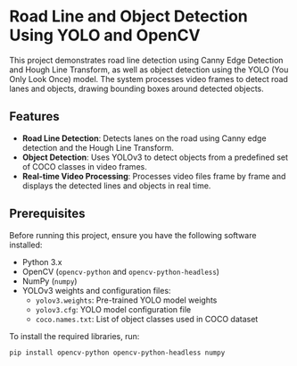 # Road Line and Object Detection Using YOLO and OpenCV

This project demonstrates road line detection using Canny Edge Detection and Hough Line Transform, as well as object detection using the YOLO (You Only Look Once) model. The system processes video frames to detect road lanes and objects, drawing bounding boxes around detected objects.

## Features

- **Road Line Detection**: Detects lanes on the road using Canny edge detection and the Hough Line Transform.
- **Object Detection**: Uses YOLOv3 to detect objects from a predefined set of COCO classes in video frames.
- **Real-time Video Processing**: Processes video files frame by frame and displays the detected lines and objects in real time.

## Prerequisites

Before running this project, ensure you have the following software installed:

- Python 3.x
- OpenCV (`opencv-python` and `opencv-python-headless`)
- NumPy (`numpy`)
- YOLOv3 weights and configuration files:
  - `yolov3.weights`: Pre-trained YOLO model weights
  - `yolov3.cfg`: YOLO model configuration file
  - `coco.names.txt`: List of object classes used in COCO dataset

To install the required libraries, run:

```bash
pip install opencv-python opencv-python-headless numpy
